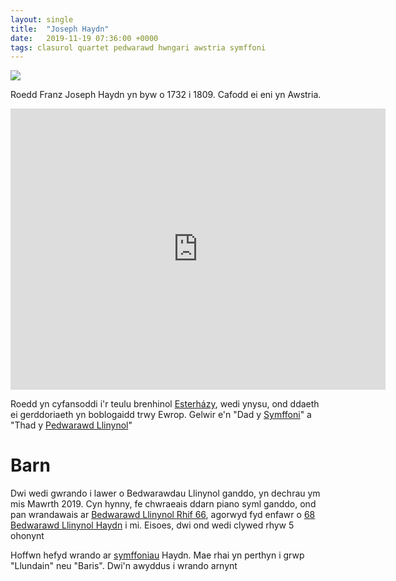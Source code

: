 ```yaml
---
layout: single
title:  "Joseph Haydn"
date:   2019-11-19 07:36:00 +0000
tags: clasurol quartet pedwarawd hwngari awstria symffoni
---
```


![](https://upload.wikimedia.org/wikipedia/commons/thumb/0/05/Joseph_Haydn.jpg/474px-Joseph_Haydn.jpg)

Roedd Franz Joseph Haydn yn byw o 1732 i 1809. Cafodd ei eni yn Awstria. 

<iframe width="600" height="450" frameborder="0" style="border:0" src="https://www.google.com/maps/embed/v1/view?zoom=14&center=48.0656%2C16.8589&key=AIzaSyBFuc4ydQclXgIhwBFI8SBi_FzZxrmnhEg" allowfullscreen></iframe>

Roedd yn cyfansoddi i'r teulu brenhinol [Esterházy](https://en.wikipedia.org/wiki/Esterh%C3%A1zy "Esterházy"), wedi ynysu, ond ddaeth ei gerddoriaeth yn boblogaidd trwy Ewrop. Gelwir e'n "Dad y [Symffoni](https://en.wikipedia.org/wiki/Symphony "Symphony")" a "Thad y [Pedwarawd Llinynol](https://en.wikipedia.org/wiki/String_quartet "String quartet")"

# Barn
Dwi wedi gwrando i lawer o Bedwarawdau Llinynol ganddo, yn dechrau ym mis Mawrth 2019. Cyn hynny, fe chwraeais ddarn piano syml ganddo, ond pan wrandawais ar [Bedwarawd Llinynol Rhif 66](cmoon), agorwyd fyd enfawr o [68 Bedwarawd Llinynol Haydn](https://en.wikipedia.org/wiki/List_of_string_quartets_by_Joseph_Haydn) i mi. Eisoes, dwi ond wedi clywed rhyw 5 ohonynt

Hoffwn hefyd wrando ar [symffoniau](https://en.wikipedia.org/wiki/London_symphonies) Haydn. Mae rhai yn perthyn i grwp "Llundain" neu "Baris". Dwi'n awyddus i wrando arnynt
